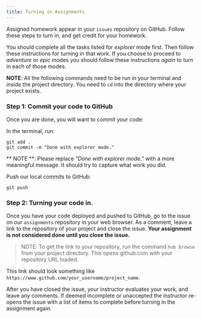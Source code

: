 ```yaml
---
title: Turning in Assignments
---
```


Assigned homework appear in your `issues` repository on GitHub. Follow these
steps to turn in, and get credit for your homework.

You should complete all the tasks listed for _explorer_ mode first. Then follow
these instructions for turning in that work. If you choose to proceed to
_adventure_ or _epic_ modes you should follow these instructions _again_ to turn
in each of those modes.

**NOTE**: All the following commands need to be run in your terminal and
_inside_ the project directory. You need to `cd` into the directory where your
project exists.

### Step 1: Commit your code to GitHub

Once you are done, you will want to commit your code:

In the terminal, run:

```shell
git add .
git commit -m "Done with explorer mode."
```

** NOTE **: Please replace _"Done with explorer mode."_ with a more meaningful
message. It should try to capture what work you did.

Push our local commits to GitHub:

```shell
git push
```

### Step 2: Turning your code in.

Once you have your code deployed and pushed to GitHub, go to the issue on our
`assignments` repository in your web browser. As a comment, leave a link to the
repository of your project and close the issue. **Your assignment is not
considered done until you close the issue.**

> NOTE: To get the link to your repository, run the command `hub browse` from
> your project directory. This opens github.com with your repository URL loaded.

This link should look something like
`https://www.github.com/your_username/project_name`.

After you have closed the issue, your instructor evaluates your work, and leave
any comments. If deemed incomplete or unaccepted the instructor re-opens the
issue with a list of items to complete before turning in the assignment again.
